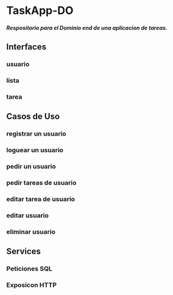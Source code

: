# TaskApp-DO
##### Respositorio para el Dominio end de una aplicacion de tareas.

## Interfaces
### usuario
### lista
### tarea

## Casos de Uso
### registrar un usuario
### loguear un usuario
### pedir un usuario
### pedir tareas de usuario
### editar tarea de usuario

### editar usuario
### eliminar usuario

## Services
### Peticiones SQL
### Exposicon HTTP

